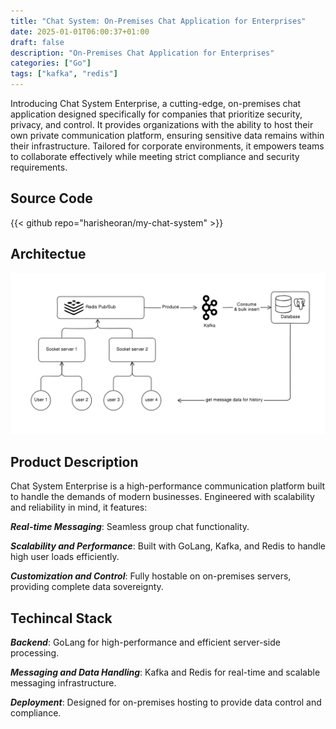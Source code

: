 ```yaml
---
title: "Chat System: On-Premises Chat Application for Enterprises"
date: 2025-01-01T06:00:37+01:00
draft: false
description: "On-Premises Chat Application for Enterprises"
categories: ["Go"]
tags: ["kafka", "redis"]
---
```


Introducing Chat System Enterprise, a cutting-edge, on-premises chat application designed specifically for companies that prioritize security, privacy, and control. It provides organizations with the ability to host their own private communication platform, ensuring sensitive data remains within their infrastructure. Tailored for corporate environments, it empowers teams to collaborate effectively while meeting strict compliance and security requirements.

## Source Code
{{< github repo="harisheoran/my-chat-system" >}}

## Architectue
![](./featured.png)

## **Product Description**

Chat System Enterprise is a high-performance communication platform built to handle the demands of modern businesses. Engineered with scalability and reliability in mind, it features:

***Real-time Messaging***: Seamless group chat functionality.

***Scalability and Performance***: Built with GoLang, Kafka, and Redis to handle high user loads efficiently.

***Customization and Control***: Fully hostable on on-premises servers, providing complete data sovereignty.

## Techincal Stack

***Backend***: GoLang for high-performance and efficient server-side processing.

***Messaging and Data Handling***: Kafka and Redis for real-time and scalable messaging infrastructure.

***Deployment***: Designed for on-premises hosting to provide data control and compliance.
